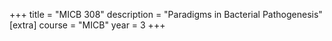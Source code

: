 +++
title = "MICB 308"
description = "Paradigms in Bacterial Pathogenesis"
[extra]
course = "MICB"
year = 3
+++
